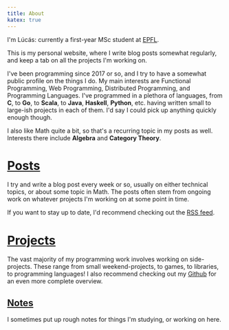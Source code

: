 ```yaml
---
title: About
katex: true
---
```


I'm Lúcás: currently a first-year MSc student
at [EPFL](https://www.epfl.ch/en/).

This is my personal website, where I write blog posts somewhat regularly, and keep a tab on
all the projects I'm working on.

I've been programming since 2017 or so, and I try to have a somewhat public profile on the things I do.
My main interests are Functional Programming, Web Programming, Distributed Programming, and Programming Languages.
I've programmed in a plethora of languages, from **C**, to **Go**, to **Scala**, to **Java**, **Haskell**, **Python**,
etc. having written small to large-ish projects in each of them. I'd say I could pick up anything quickly enough though.

I also like Math quite a bit, so that's a recurring topic in my posts as well. Interests there
include **Algebra** and **Category Theory**.

# [Posts](/posts)

I try and write a blog post every week or so, usually on either technical topics, or about some
topic in Math. The posts often stem from ongoing work on whatever projects I'm working on at some
point in time.

If you want to stay up to date, I'd recommend checking out the [RSS feed](/posts/index.xml).

# [Projects](/projects)

The vast majority of my programming work involves working on side-projects. These range from small
weekend-projects, to games, to libraries, to programming languages! I also recommend
checking out my [Github](https://github.com/cronokirby) for an even more complete overview.


## [Notes](/notes)

I sometimes put up rough notes for things I'm studying, or working on here.

